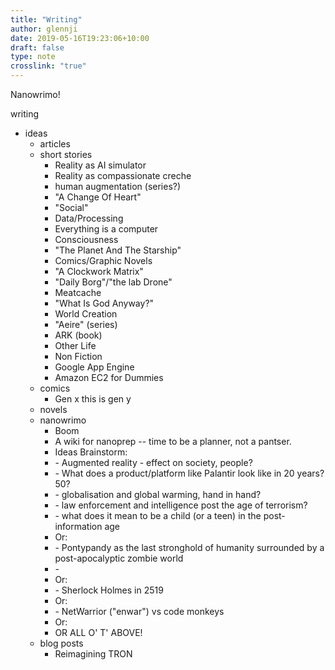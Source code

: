 ```yaml
---
title: "Writing"
author: glennji
date: 2019-05-16T19:23:06+10:00
draft: false
type: note
crosslink: "true"
---
```


Nanowrimo!

writing
<ul>
 	<li>ideas
<ul>
 	<li>articles</li>
 	<li>short stories
<ul>
 	<li>Reality as AI simulator</li>
 	<li>Reality as compassionate creche</li>
 	<li>human augmentation (series?)</li>
 	<li>"A Change Of Heart"</li>
 	<li>"Social"</li>
 	<li>Data/Processing</li>
 	<li>Everything is a computer</li>
 	<li>Consciousness</li>
 	<li>"The Planet And The Starship"</li>
 	<li>Comics/Graphic Novels</li>
 	<li>"A Clockwork Matrix"</li>
 	<li>"Daily Borg"/"the lab Drone"</li>
 	<li>Meatcache</li>
 	<li>"What Is God Anyway?"</li>
 	<li>World Creation</li>
 	<li>"Aeire" (series)</li>
 	<li>ARK (book)</li>
 	<li>Other Life</li>
 	<li>Non Fiction</li>
 	<li>Google App Engine</li>
 	<li>Amazon EC2 for Dummies</li>
</ul>
</li>
 	<li>comics
<ul>
 	<li>Gen x this is gen y</li>
</ul>
</li>
 	<li>novels</li>
 	<li>nanowrimo
<ul>
 	<li>Boom</li>
 	<li>A wiki for nanoprep -- time to be a planner, not a pantser.</li>
 	<li>Ideas Brainstorm:</li>
 	<li>- Augmented reality - effect on society, people?</li>
 	<li>- What does a product/platform like Palantir look like in 20 years? 50?</li>
 	<li>- globalisation and global warming, hand in hand?</li>
 	<li>- law enforcement and intelligence post the age of terrorism?</li>
 	<li>- what does it mean to be a child (or a teen) in the post-information age</li>
 	<li>Or:</li>
 	<li>- Pontypandy as the last stronghold of humanity surrounded by a post-apocalyptic zombie world</li>
 	<li>-</li>
 	<li>Or:</li>
 	<li>- Sherlock Holmes in 2519</li>
 	<li>Or:</li>
 	<li>- NetWarrior ("enwar") vs code monkeys</li>
 	<li>Or:</li>
 	<li>OR ALL O' T' ABOVE!</li>
</ul>
</li>
 	<li>blog posts
<ul>
 	<li>Reimagining TRON</li>
</ul>
</li>
</ul>
</li>
</ul>
